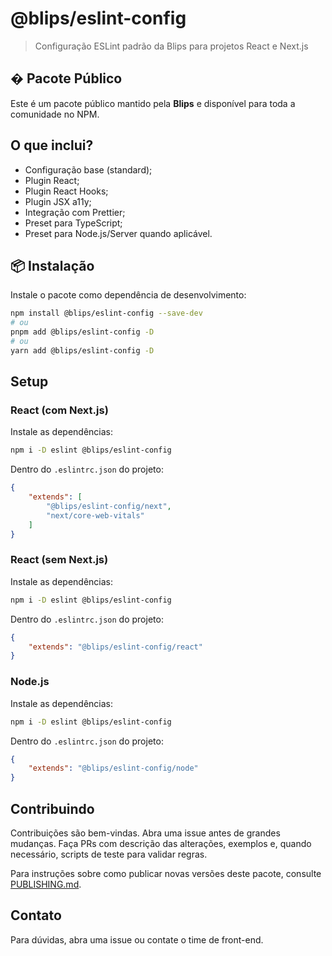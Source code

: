 # @blips/eslint-config

> Configuração ESLint padrão da Blips para projetos React e Next.js

## � Pacote Público

Este é um pacote público mantido pela **Blips** e disponível para toda a comunidade no NPM.

## O que inclui?

- Configuração base (standard);
- Plugin React;
- Plugin React Hooks;
- Plugin JSX a11y;
- Integração com Prettier;
- Preset para TypeScript;
- Preset para Node.js/Server quando aplicável.

## 📦 Instalação

Instale o pacote como dependência de desenvolvimento:

```bash
npm install @blips/eslint-config --save-dev
# ou
pnpm add @blips/eslint-config -D
# ou
yarn add @blips/eslint-config -D
```

## Setup

### React (com Next.js)

Instale as dependências:

```bash
npm i -D eslint @blips/eslint-config
```

Dentro do `.eslintrc.json` do projeto:

```json
{
	"extends": [
		"@blips/eslint-config/next",
		"next/core-web-vitals"
	]
}
```

### React (sem Next.js)

Instale as dependências:

```bash
npm i -D eslint @blips/eslint-config
```

Dentro do `.eslintrc.json` do projeto:

```json
{
	"extends": "@blips/eslint-config/react"
}
```

### Node.js

Instale as dependências:

```bash
npm i -D eslint @blips/eslint-config
```

Dentro do `.eslintrc.json` do projeto:

```json
{
	"extends": "@blips/eslint-config/node"
}
```

## Contribuindo

Contribuições são bem-vindas. Abra uma issue antes de grandes mudanças. Faça PRs com descrição das alterações, exemplos e, quando necessário, scripts de teste para validar regras.

Para instruções sobre como publicar novas versões deste pacote, consulte [PUBLISHING.md](./PUBLISHING.md).

## Contato

Para dúvidas, abra uma issue ou contate o time de front-end.

